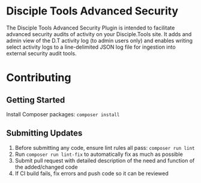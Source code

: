 
# Disciple Tools Advanced Security
The Disciple Tools Advanced Security Plugin is intended to facilitate advanced security audits 
of activity on your Disciple.Tools site. It adds and admin view of the D.T activity log
(to admin users only) and enables writing select activity logs to a line-delimited JSON
log file for ingestion into external security audit tools.

# Contributing
## Getting Started
Install Composer packages: `composer install`

## Submitting Updates
1. Before submitting any code, ensure lint rules all pass: `composer run lint`
  1. Run `composer run lint-fix` to automatically fix as much as possible
2. Submit pull request with detailed description of the need and function of the added/changed code
3. If CI build fails, fix errors and push code so it can be reviewed
